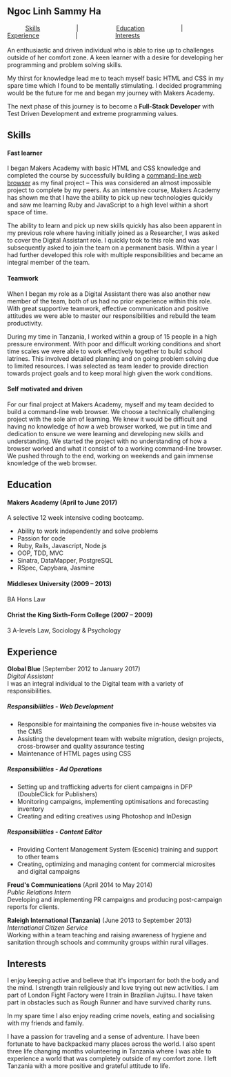 ## Ngoc Linh Sammy Ha

&emsp;&emsp;&emsp;[Skills](#skills)&emsp;&emsp;&emsp;&emsp;&emsp;&emsp;|&emsp;&emsp;&emsp;&emsp;&emsp;&emsp; [Education](#education)&emsp;&emsp;&emsp;&emsp;&emsp;&emsp;|&emsp;&emsp;&emsp;&emsp;&emsp;&emsp; [Experience](#experience)&emsp;&emsp;&emsp;&emsp;&emsp;&emsp;|&emsp;&emsp;&emsp;&emsp;&emsp;&emsp;    [Interests](#interests) <br>
<br>
An enthusiastic and driven individual who is able to rise up to challenges outside of her comfort zone. A keen learner with a desire for developing her programming and problem solving skills.

My thirst for knowledge lead me to teach myself basic HTML and CSS in my spare time which I found to be mentally stimulating. I decided programming would be the future for me and began my journey with Makers Academy.

The next phase of this journey is to become a **Full-Stack Developer** with Test Driven Development and extreme programming values.

## Skills
#### Fast learner

I began Makers Academy with basic HTML and CSS knowledge and completed the course by successfully building a [command-line web browser](https://github.com/ffasolin/web-browser) as my final project – This was considered an almost impossible project to complete by my peers.  As an intensive course, Makers Academy has shown me that I have the ability to pick up new technologies quickly and saw me learning Ruby and JavaScript to a high level within a short space of time.

The ability to learn and pick up new skills quickly has also been apparent in my previous role where having initially joined as a Researcher, I was asked to cover the Digital Assistant role.  I quickly took to this role and was subsequently asked to join the team on a permanent basis.  Within a year I had further developed this role with multiple responsibilities and became an integral member of the team.

#### Teamwork

When I began my role as a Digital Assistant there was also another new member of the team, both of us had no prior experience within this role. With great supportive teamwork, effective communication and positive attitudes we were able to master our responsibilities and rebuild the team productivity.

During my time in Tanzania, I worked within a group of 15 people in a high pressure environment. With poor and difficult working conditions and short time scales we were able to work effectively together to build school latrines. This involved detailed planning and on going problem solving due to limited resources. I was selected as team leader to provide direction towards project goals  and to keep moral high given the work conditions.

#### Self motivated and driven

For our final project at Makers Academy, myself and my team decided to build a command-line web browser. We choose a technically challenging project with the sole aim of learning. We knew it would be difficult and having no knowledge of how a web browser worked, we put in time and dedication to ensure we were learning and developing new skills and understanding. We started the project with no understanding of how a browser worked and what it consist of to a working command-line browser. We pushed through to the end, working on weekends and gain immense knowledge of the web browser.


## Education
#### Makers Academy (April to June 2017)
A selective 12 week intensive coding bootcamp.

- Ability to work independently and solve problems
- Passion for code
- Ruby, Rails, Javascript, Node.js
- OOP, TDD, MVC
- Sinatra, DataMapper, PostgreSQL
- RSpec, Capybara, Jasmine

#### Middlesex University (2009 – 2013)
BA Hons Law

#### Christ the King Sixth-Form College (2007 – 2009)
3 A-levels Law, Sociology & Psychology

## Experience
**Global Blue** (September 2012 to January 2017)    
*Digital Assistant*<br />
I was an integral individual to the Digital team with a variety of responsibilities.
##### Responsibilities - Web Development
-	Responsible for maintaining the companies five in-house websites via the CMS
-	Assisting the development team with website migration, design projects, cross-browser and quality assurance testing
-	Maintenance of HTML pages using CSS
##### Responsibilities - Ad Operations
-	Setting up and trafficking adverts for client campaigns in DFP (DoubleClick for Publishers)
-	Monitoring campaigns, implementing optimisations and forecasting inventory
-	Creating and editing creatives using Photoshop and InDesign
##### Responsibilities - Content Editor
-	Providing Content Management System (Escenic) training and support to other teams
-	Creating, optimizing and managing content for commercial microsites and digital campaigns

**Freud's Communications** (April 2014 to May 2014)    
*Public Relations Intern*<br />
Developing and implementing PR campaigns and producing post-campaign reports for clients.

**Raleigh International (Tanzania)** (June 2013 to September 2013)    
*International Citizen Service*<br />
Working within a team teaching and raising awareness of hygiene and sanitation through schools and community groups within rural villages.


## Interests
I enjoy keeping active and believe that it's important for both the body and the mind. I strength train religiously and love trying out new activities. I am part of London Fight Factory were I train in Brazilian Jujitsu. I have taken part in obstacles such as Rough Runner and have survived charity runs.

In my spare time I also enjoy reading crime novels, eating and socialising with my friends and family.

I have a passion for traveling and a sense of adventure. I have been fortunate to have backpacked many places across the world. I also spent three life changing months volunteering in Tanzania where I was able to experience a world that was completely outside of my comfort zone. I left Tanzania with a more positive and grateful attitude to life.

